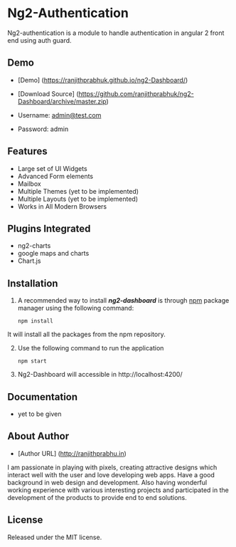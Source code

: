 # Ng2-Authentication
Ng2-authentication is a module to handle authentication in angular 2 front end using auth guard.

## Demo

* [Demo] (https://ranjithprabhuk.github.io/ng2-Dashboard/)

* [Download Source]  (https://github.com/ranjithprabhuk/ng2-Dashboard/archive/master.zip)

* Username: admin@test.com

* Password: admin

## Features
* Large set of UI Widgets
* Advanced Form elements
* Mailbox
* Multiple Themes (yet to be implemented)
* Multiple Layouts (yet to be implemented)
* Works in All Modern Browsers

## Plugins Integrated
* ng2-charts
* google maps and charts
* Chart.js

## Installation

1. A recommended way to install ***ng2-dashboard*** is through [npm](https://www.npmjs.com/) package manager using the following command:

	  ```
	  npm install 
	  ```

  It will install all the packages from the npm repository.
  
2. Use the following command to run the application

	```
	npm start
	```


3. Ng2-Dashboard will accessible in http://localhost:4200/


## Documentation

- yet to be given

## About Author
* [Author URL] (http://ranjithprabhu.in)

I am passionate in playing with pixels, creating attractive designs which interact well with the user and love developing web apps. Have a good background in web design and development. Also having wonderful working experience with various interesting projects and participated in the development of the products to provide end to end solutions.


## License
Released under the MIT license.
